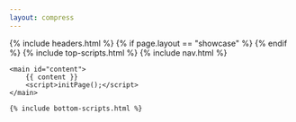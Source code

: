```yaml
---
layout: compress
---
```


<!DOCTYPE html>
<html lang="fr">

<head>
    {% include headers.html %}
    {% if page.layout == "showcase" %}
        <meta name="robots" content="noindex" />
    {% endif %}
    {% include top-scripts.html %}
</head>
<body>
    {% include nav.html %}

    <main id="content">
        {{ content }}
        <script>initPage();</script>
    </main>

    {% include bottom-scripts.html %}
</body>
</html>
